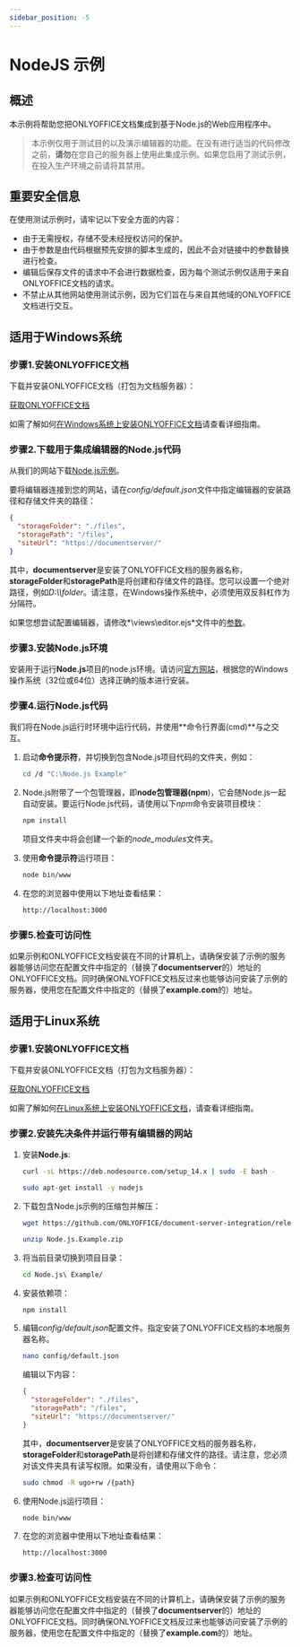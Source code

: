 ```yaml
---
sidebar_position: -5
---
```


# NodeJS 示例

## 概述

本示例将帮助您把ONLYOFFICE文档集成到基于Node.js的Web应用程序中。

> 本示例仅用于测试目的以及演示编辑器的功能。在没有进行适当的代码修改之前，**请勿**在您自己的服务器上使用此集成示例。如果您启用了测试示例，在投入生产环境之前请将其禁用。

## 重要安全信息

在使用测试示例时，请牢记以下安全方面的内容：

- 由于无需授权，存储不受未经授权访问的保护。
- 由于参数是由代码根据预先安排的脚本生成的，因此不会对链接中的参数替换进行检查。
- 编辑后保存文件的请求中不会进行数据检查，因为每个测试示例仅适用于来自ONLYOFFICE文档的请求。
- 不禁止从其他网站使用测试示例，因为它们旨在与来自其他域的ONLYOFFICE文档进行交互。

## 适用于Windows系统

### 步骤1.安装ONLYOFFICE文档

下载并安装ONLYOFFICE文档（打包为文档服务器）：

[获取ONLYOFFICE文档](https://www.onlyoffice.com/download-docs.aspx?from=api#docs-developer)

如需了解如何[在Windows系统上安装ONLYOFFICE文档](https://helpcenter.onlyoffice.com/installation/docs-developer-install-windows.aspx?from=api_nodejs_example)请查看详细指南。

### 步骤2.下载用于集成编辑器的Node.js代码

从我们的网站下载[Node.js示例](./language-specific-examples.md)。

要将编辑器连接到您的网站，请在*config/default.json*文件中指定编辑器的安装路径和存储文件夹的路径：

``` json
{
  "storageFolder": "./files",
  "storagePath": "/files",
  "siteUrl": "https://documentserver/"
}

```

其中，**documentserver**是安装了ONLYOFFICE文档的服务器名称，**storageFolder**和**storagePath**是将创建和存储文件的路径。您可以设置一个绝对路径，例如*D:\\\folder*。请注意，在Windows操作系统中，必须使用双反斜杠作为分隔符。

如果您想尝试配置编辑器，请修改*\views\editor.ejs*文件中的[参数](../../usage-api/advanced-parameters.md)。

### 步骤3.安装Node.js环境

安装用于运行**Node.js**项目的node.js环境。请访问[官方网站](https://nodejs.org/en/download/)，根据您的Windows操作系统（32位或64位）选择正确的版本进行安装。

### 步骤4.运行Node.js代码

我们将在Node.js运行时环境中运行代码，并使用**命令行界面(cmd)**与之交互。

1. 启动**命令提示符**，并切换到包含Node.js项目代码的文件夹，例如：

   ``` sh
   cd /d "C:\Node.js Example"
   ```

2. Node.js附带了一个包管理器，即**node包管理器(npm**)，它会随Node.js一起自动安装。要运行Node.js代码，请使用以下*npm*命令安装项目模块：

   ``` sh
   npm install
   ```

   项目文件夹中将会创建一个新的*node\_modules*文件夹。

3. 使用**命令提示符**运行项目：

   ``` sh
   node bin/www
   ```

4. 在您的浏览器中使用以下地址查看结果：

   ``` sh
   http://localhost:3000
   ```

### 步骤5.检查可访问性

如果示例和ONLYOFFICE文档安装在不同的计算机上，请确保安装了示例的服务器能够访问您在配置文件中指定的（替换了**documentserver**的）地址的ONLYOFFICE文档。同时确保ONLYOFFICE文档反过来也能够访问安装了示例的服务器，使用您在配置文件中指定的（替换了**example.com**的）地址。

## 适用于Linux系统

### 步骤1.安装ONLYOFFICE文档

下载并安装ONLYOFFICE文档（打包为文档服务器）：

[获取ONLYOFFICE文档](https://www.onlyoffice.com/download-docs.aspx?from=api#docs-developer)

如需了解如何[在Linux系统上安装ONLYOFFICE文档](https://helpcenter.onlyoffice.com/installation/docs-developer-install-ubuntu.aspx?from=api_nodejs_example)，请查看详细指南。

### 步骤2.安装先决条件并运行带有编辑器的网站

1. 安装**Node.js**:

   ``` sh
   curl -sL https://deb.nodesource.com/setup_14.x | sudo -E bash -
   ```

   ``` sh
   sudo apt-get install -y nodejs
   ```

2. 下载包含Node.js示例的压缩包并解压：

   ``` sh
   wget https://github.com/ONLYOFFICE/document-server-integration/releases/latest/download/Node.js.Example.zip
   ```

   ``` sh
   unzip Node.js.Example.zip
   ```

3. 将当前目录切换到项目目录：

   ``` sh
   cd Node.js\ Example/
   ```

4. 安装依赖项：

   ``` sh
   npm install
   ```

5. 编辑*config/default.json*配置文件。指定安装了ONLYOFFICE文档的本地服务器名称。

   ``` sh
   nano config/default.json
   ```

   编辑以下内容：

   ``` json
   {
     "storageFolder": "./files",
     "storagePath": "/files",
     "siteUrl": "https://documentserver/"
   }
   
   ```

   其中，**documentserver**是安装了ONLYOFFICE文档的服务器名称，**storageFolder**和**storagePath**是将创建和存储文件的路径。请注意，您必须对该文件夹具有读写权限。如果没有，请使用以下命令：

   ``` sh
   sudo chmod -R ugo+rw /{path}
   ```

6. 使用Node.js运行项目：

   ``` sh
   node bin/www
   ```

7. 在您的浏览器中使用以下地址查看结果：

   ``` sh
   http://localhost:3000
   ```

### 步骤3.检查可访问性

如果示例和ONLYOFFICE文档安装在不同的计算机上，请确保安装了示例的服务器能够访问您在配置文件中指定的（替换了**documentserver**的）地址的ONLYOFFICE文档。同时确保ONLYOFFICE文档反过来也能够访问安装了示例的服务器，使用您在配置文件中指定的（替换了**example.com**的）地址。
